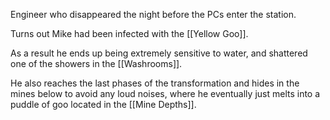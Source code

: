 Engineer who disappeared the night before the PCs enter the station.

Turns out Mike had been infected with the [[Yellow Goo]].

As a result he ends up being extremely sensitive to water, and shattered one of the showers in the [[Washrooms]]. 

He also reaches the last phases of the transformation and hides in the mines below to avoid any loud noises, where he eventually just melts into a puddle of goo located in the [[Mine Depths]].